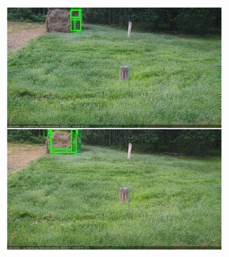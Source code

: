 ![20200711-182505-183507](in2/20200711/20200711-182505-183507_0_.jpg)
![20200711-183513-184515](in2/20200711/20200711-183513-184515_0_.jpg)
